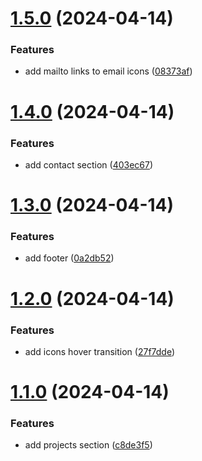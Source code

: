 # [1.5.0](https://github.com/MuchaSsak/space-portfolio/compare/v1.4.0...v1.5.0) (2024-04-14)


### Features

* add mailto links to email icons ([08373af](https://github.com/MuchaSsak/space-portfolio/commit/08373af0b421b039ef1fbca3f3b55bc6b9eb169c))



# [1.4.0](https://github.com/MuchaSsak/space-portfolio/compare/v1.3.0...v1.4.0) (2024-04-14)


### Features

* add contact section ([403ec67](https://github.com/MuchaSsak/space-portfolio/commit/403ec6708002c6b6d30dcb715ba83ee199203c36))



# [1.3.0](https://github.com/MuchaSsak/space-portfolio/compare/v1.2.0...v1.3.0) (2024-04-14)


### Features

* add footer ([0a2db52](https://github.com/MuchaSsak/space-portfolio/commit/0a2db528b455764559cf2fdd6331e743abd258b2))



# [1.2.0](https://github.com/MuchaSsak/space-portfolio/compare/v1.1.0...v1.2.0) (2024-04-14)


### Features

* add icons hover transition ([27f7dde](https://github.com/MuchaSsak/space-portfolio/commit/27f7dde6c41de467bb4be7f55d6bc8c5758afae6))



# [1.1.0](https://github.com/MuchaSsak/space-portfolio/compare/v1.0.0...v1.1.0) (2024-04-14)


### Features

* add projects section ([c8de3f5](https://github.com/MuchaSsak/space-portfolio/commit/c8de3f552f23837114e3c32c3268219313bbe107))



